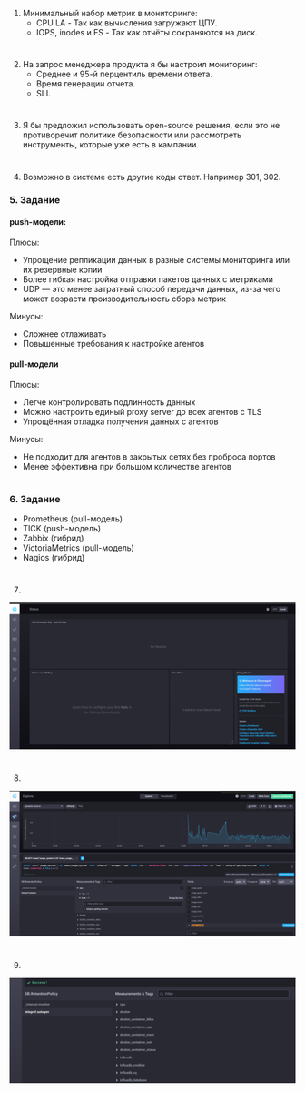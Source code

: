 1. Минимальный набор метрик в мониторинге:
   - CPU LA - Так как вычисления загружают ЦПУ.
   - IOPS, inodes и FS - Так как отчёты сохраняются на диск.
#
2. На запрос менеджера продукта я бы настроил мониторинг:
   - Среднее и 95-й перцентиль времени ответа.
   - Время генерации отчета.
   - SLI.
#
3. Я бы предложил использовать open-source решения, если это не противоречит политике безопасности или рассмотреть инструменты, которые уже есть в кампании. 
#
4. Возможно в системе есть другие коды ответ. Например 301, 302.

### 5. Задание
#### push-модели:
Плюсы:
- Упрощение репликации данных в разные системы мониторинга или их резервные копии
- Более гибкая настройка отправки пакетов данных с метриками
- UDP — это менее затратный способ передачи данных, из-за чего может возрасти производительность сбора метрик

Минусы:
- Сложнее отлаживать
- Повышенные требования к настройке агентов

#### pull-модели
Плюсы:
- Легче контролировать подлинность данных
- Можно настроить единый proxy server до всех агентов с TLS
- Упрощённая отладка получения данных с агентов

Минусы:
- Не подходит для агентов в закрытых сетях без проброса портов
- Менее эффективна при большом количестве агентов
#
### 6. Задание
   - Prometheus (pull-модель)
   - TICK (push-модель)
   - Zabbix (гибрид)
   - VictoriaMetrics (pull-модель)
   - Nagios (гибрид)
#
7. 
![img.png](img.png)
#
8.
![img_1.png](img_1.png)
#
9.
![img_3.png](img_3.png)